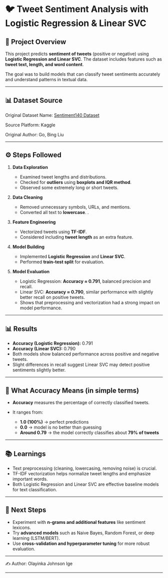 
# 🐦 Tweet Sentiment Analysis with Logistic Regression & Linear SVC

## 📌 Project Overview

This project predicts **sentiment of tweets** (positive or negative) using **Logistic Regression and Linear SVC**.
The dataset includes features such as **tweet text, length, and word content**.

The goal was to build models that can classify tweet sentiments accurately and understand patterns in textual data.

---

## 📊 Dataset Source

Original Dataset Name: [Sentiment140 Dataset](https://www.kaggle.com/datasets/kazanova/sentiment140)

Source Platform: Kaggle

Original Author: Go, Bing Liu

---

## ⚙️ Steps Followed

1. **Data Exploration**

   * Examined tweet lengths and distributions.
   * Checked for **outliers** using **boxplots and IQR method**.
   * Observed some extremely long or short tweets.

2. **Data Cleaning**

   * Removed unnecessary symbols, URLs, and mentions.
   * Converted all text to **lowercase**.
   .

3. **Feature Engineering**

   * Vectorized tweets using **TF-IDF**.
   * Considered including **tweet length** as an extra feature.

4. **Model Building**

   * Implemented **Logistic Regression** and **Linear SVC**.
   * Performed **train-test split** for evaluation.
   

5. **Model Evaluation**

   * Logistic Regression: **Accuracy ≈ 0.791**, balanced precision and recall.
   * Linear SVC: **Accuracy ≈ 0.790**, similar performance with slightly better recall on positive tweets.
   * Shows that preprocessing and vectorization had a strong impact on model performance.

---

## 📊 Results

* **Accuracy (Logistic Regression):** 0.791
* **Accuracy (Linear SVC):** 0.790
* Both models show balanced performance across positive and negative tweets.
* Slight differences in recall suggest Linear SVC may detect positive sentiments slightly better.

---

## 📘 What Accuracy Means (in simple terms)

* **Accuracy** measures the percentage of correctly classified tweets.
* It ranges from:

  * **1.0 (100%)** → perfect predictions
  * **0.0** → model is no better than guessing
  * **Around 0.79** → the model correctly classifies about **79% of tweets**

---

## 📚 Learnings

* Text preprocessing (cleaning, lowercasing, removing noise) is crucial.
* TF-IDF vectorization helps normalize tweet lengths and emphasize important words.
* Both Logistic Regression and Linear SVC are effective baseline models for text classification.

---

## 🔮 Next Steps

* Experiment with **n-grams and additional features** like sentiment lexicons.
* Try **advanced models** such as Naive Bayes, Random Forest, or deep learning (LSTM/BERT).
* Use **cross-validation and hyperparameter tuning** for more robust evaluation.

---

✍️ Author: Olayinka Johnson Ige

---

